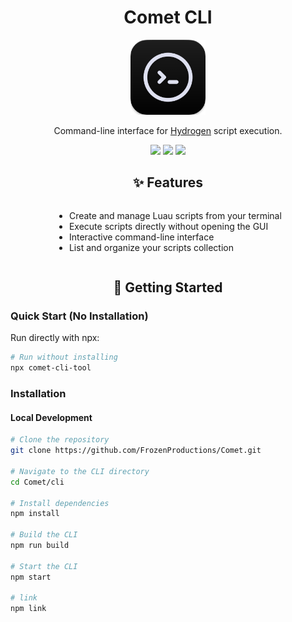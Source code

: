 # <div align="center">Comet CLI</div>

<div align="center">
  <img src="../.github/assets/Icon_cli.png" alt="Comet" width="120" />
</div>

<div align="center">
  <p>Command-line interface for <a href="https://www.hydrogen.lat/">Hydrogen</a> script execution.</p>
</div>

<div align="center">
  <img src="https://img.shields.io/badge/Node.js-339933?style=for-the-badge&logo=node.js&logoColor=white" />
  <img src="https://img.shields.io/badge/TypeScript-007ACC?style=for-the-badge&logo=typescript&logoColor=white" />
  <img src="https://img.shields.io/npm/v/comet-cli-tool?style=for-the-badge" />
</div>

## <div align="center">✨ Features</div>

<div align="center">
  <ul align="left" style="display: inline-block; text-align: left;">
    <li>Create and manage Luau scripts from your terminal</li>
    <li>Execute scripts directly without opening the GUI</li>
    <li>Interactive command-line interface</li>
    <li>List and organize your scripts collection</li>
  </ul>
</div>

## <div align="center">🚀 Getting Started</div>

### Quick Start (No Installation)

Run directly with npx:

```bash
# Run without installing
npx comet-cli-tool
```

### Installation

#### Local Development

```bash
# Clone the repository
git clone https://github.com/FrozenProductions/Comet.git

# Navigate to the CLI directory
cd Comet/cli

# Install dependencies
npm install

# Build the CLI
npm run build

# Start the CLI
npm start

# link
npm link
```
